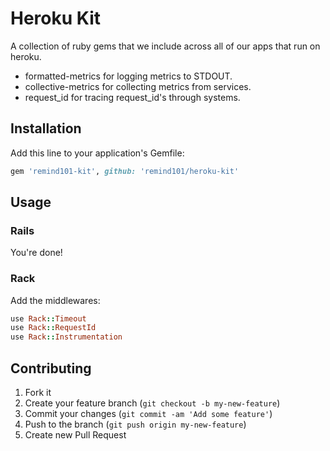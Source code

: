 # Heroku Kit

A collection of ruby gems that we include across all of our apps that run on
heroku.

* formatted-metrics for logging metrics to STDOUT.
* collective-metrics for collecting metrics from services.
* request\_id for tracing request\_id's through systems.

## Installation

Add this line to your application's Gemfile:

```ruby
gem 'remind101-kit', github: 'remind101/heroku-kit'
```

## Usage

### Rails

You're done!

### Rack

Add the middlewares:

```ruby
use Rack::Timeout
use Rack::RequestId
use Rack::Instrumentation
```

## Contributing

1. Fork it
2. Create your feature branch (`git checkout -b my-new-feature`)
3. Commit your changes (`git commit -am 'Add some feature'`)
4. Push to the branch (`git push origin my-new-feature`)
5. Create new Pull Request
